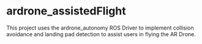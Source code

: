 ardrone_assistedFlight
======================

This project uses the ardrone_autonomy ROS Driver to implement collision avoidance and landing pad detection
to assist users in flying the AR Drone.
